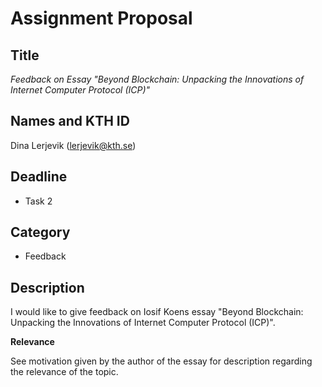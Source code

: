 # Assignment Proposal

## Title

_Feedback on Essay "Beyond Blockchain: Unpacking the Innovations of Internet Computer Protocol (ICP)"_

## Names and KTH ID

Dina Lerjevik (lerjevik@kth.se)

## Deadline

- Task 2

## Category

- Feedback

## Description

I would like to give feedback on Iosif Koens essay "Beyond Blockchain: Unpacking the Innovations of Internet Computer Protocol (ICP)". 

**Relevance**

See motivation given by the author of the essay for description regarding the relevance of the topic.
